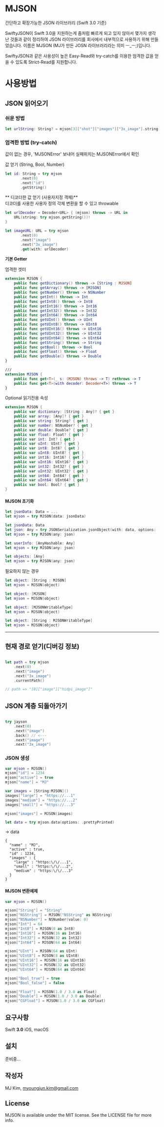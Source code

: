 # MJSON
간단하고 확장가능한 JSON 라이브러리 (Swift 3.0 기준)

SwiftyJSON이 Swift 3.0을 지원하는게 좀처럼 빠르게 되고 있지 않아서 몇가지 생각난 것들과 같이 정리하여 JSON 라이브러리를 회사에서 내부적으로 사용하기 위해 만들었습니다.
이름은 MJSON (MJ가 만든 JOSN 라이브러리라는 의미 ㅡ_ㅡ;)입니다.

SwiftyJSON과 같은 사용성이 높은 Easy-Read와 try-catch를 이용한 엄격한 값을 얻을 수 있도록 Strict-Read를 지원합니다.

# 사용방법
## JSON 읽어오기
### 쉬운 방법

```swift
let urlString: String? = mjson[3]["shot"]["images"]["3x_image"].string
```

### 엄격한 방법 (try-catch)

값이 없는 경우, 'MJSONError' 보내어 실패위치는 MJSONError에서 확인

값 얻기 (String, Bool, Number)

```swift
let id: String = try mjson
       .next(0)
       .next("id")
       .getString()
```

** 디코더한 값 얻기 (사용자지정 객체)**<br>
디코더를 사용한 사용자 정의 각체 변환을 할 수 있고 throwable

```swift
let urlDecoder = Decoder<URL> { (mjson) throws -> URL in
    URL(string: try mjson.getString())!
}

let imageURL: URL = try mjson
       .next(0)
       .next("image")
       .next("3x_image")
       .get(with: urlDecoder)
```

**기본 Getter**

엄격한 겟터

```swift
extension MJSON {
    public func getDictionary() throws -> [String : MJSON]
    public func getArray() throws -> [MJSON]
    public func getNumber() throws -> NSNumber
    public func getInt() throws -> Int
    public func getInt8() throws -> Int8
    public func getInt16() throws -> Int16
    public func getInt32() throws -> Int32
    public func getInt64() throws -> Int64
    public func getUInt() throws -> UInt
    public func getUInt8() throws -> UInt8
    public func getUInt16() throws -> UInt16
    public func getUInt32() throws -> UInt32
    public func getUInt64() throws -> UInt64
    public func getString() throws -> String
    public func getBool() throws -> Bool
    public func getFloat() throws -> Float
    public func getDouble() throws -> Double
}

///
extension MJSON {
    public func get<T>(_ s: (MJSON) throws -> T) rethrows -> T
    public func get<T>(with decoder: Decoder<T>) throws -> T
}
```

Optional 읽기전용 속성
```swift
extension MJSON {
    public var dictionary: [String : Any]? { get }
    public var array: [Any]? { get }
    public var string: String? { get }
    public var number: NSNumber? { get }
    public var double: Double? { get }
    public var float: Float? { get }
    public var int: Int? { get }
    public var uInt: UInt? { get }
    public var int8: Int8? { get }
    public var uInt8: UInt8? { get }
    public var int16: Int16? { get }
    public var uInt16: UInt16? { get }
    public var int32: Int32? { get }
    public var uInt32: UInt32? { get }
    public var int64: Int64? { get }
    public var uInt64: UInt64? { get }
    public var bool: Bool? { get }
}
```

#### MJSON 초기화

```swift
let jsonData: Data = ...
let mjson = try MJSON(data: jsonData)
```

```swift
let jsonData: Data
let json: Any = try JSONSerialization.jsonObject(with: data, options: [])
let mjson = try MJSON(any: json)
```

```swift
let userInfo: [AnyHashable: Any]
let mjson = try MJSON(any: json)
```

```swift
let objects: [Any]
let mjson = try MJSON(any: json)
```

필요하지 않는 경우

```swift
let object: [String : MJSON]
let mjson = MJSON(object)
```

```swift
let object: [MJSON]
let mjson = MJSON(object)
```

```swift
let object: [MJSONWritableType]
let mjson = MJSON(object)
```

```swift
let object: [String : MJSONWritableType]
let mjson = MJSON(object)
```
---

## 현재 경로 얻기(디버깅 정보)

```swift

let path = try mjson
    .next(0)
    .next("image")        
    .next("3x_image")
    .currentPath()    

// path => "[0]["image"]["hidpi_image"]"
```

## JSON 계층 되돌아가기

```swift

try jayson
    .next(0)
    .next("image")
    .back() // <---
    .next("image")
    .next("3x_image")

```

### JSON 생성

```swift
var mjson = MJSON()
mjson["id"] = 1234
mjson["active"] = true
mjson["name"] = "MJ"

var images = [String:MJSON]()
images["large"] = "https://...1"
images["medium"] = "https://...2"
images["small"] = "https://...3"

mjson["images"] = MJSON(images)

let data = try mjson.data(options: .prettyPrinted)
```

-> data
```
{
  "name" : "MJ",
  "active" : true,
  "id" : 1234,
  "images" : {
    "large" : "https:\/\/...1",
    "small" : "https:\/\/...2",
    "medium" : "https:\/\/...3"
  }
}
```

#### MJSON 변환예제

```swift
var mjson = MJSON()

mjson["String"] = "String"
mjson["NSString"] = MJSON("NSString" as NSString)
mjson["NSNumber"] = NSNumber(value: 0)
mjson["Int"] = 64
mjson["Int8"] = MJSON(8 as Int8)
mjson["Int16"] = MJSON(16 as Int16)
mjson["Int32"] = MJSON(32 as Int32)
mjson["Int64"] = MJSON(64 as Int64)

mjson["UInt"] = MJSON(64 as UInt)
mjson["UInt8"] = MJSON(8 as UInt8)
mjson["UInt16"] = MJSON(16 as UInt16)
mjson["UInt32"] = MJSON(32 as UInt32)
mjson["UInt64"] = MJSON(64 as UInt64)

mjson["Bool_true"] = true
mjson["Bool_false"] = false

mjson["Float"] = MJSON(1.0 / 3.0 as Float)
mjson["Double"] = MJSON(1.0 / 3.0 as Double)
mjson["CGFloat"] = MJSON(1.0 / 3.0 as CGFloat)
```

## 요구사항

Swift **3.0** iOS, macOS 

## 설치

준비중...

## 작성자

MJ Kim, myoungjun.kim@gmail.com

## License

MJSON is available under the MIT license. See the LICENSE file for more info.
